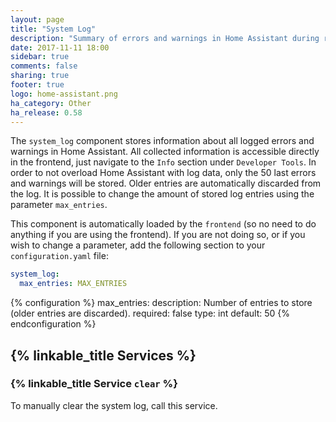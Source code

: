 ```yaml
---
layout: page
title: "System Log"
description: "Summary of errors and warnings in Home Assistant during runtime."
date: 2017-11-11 18:00
sidebar: true
comments: false
sharing: true
footer: true
logo: home-assistant.png
ha_category: Other
ha_release: 0.58
---
```


The `system_log` component stores information about all logged errors and warnings in Home Assistant. All collected information is accessible directly in the frontend, just navigate to the `Info` section under `Developer Tools`. In order to not overload Home Assistant with log data, only the 50 last errors and warnings will be stored. Older entries are automatically discarded from the log. It is possible to change the amount of stored log entries using the parameter `max_entries`.

This component is automatically loaded by the `frontend` (so no need to do anything if you are using the frontend). If you are not doing so, or if you wish to change a parameter, add the following section to your `configuration.yaml` file: 

```yaml
system_log:
  max_entries: MAX_ENTRIES
```

{% configuration %}
max_entries:
  description: Number of entries to store (older entries are discarded).
  required: false
  type: int
  default: 50
{% endconfiguration %}

## {% linkable_title Services %}

### {% linkable_title Service `clear` %}

To manually clear the system log, call this service.

